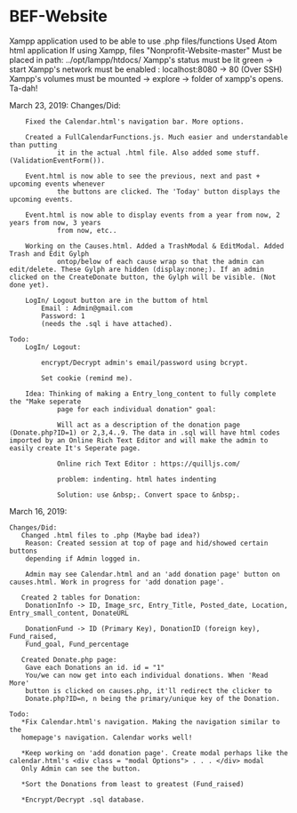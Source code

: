 # BEF-Website

Xampp application used to be able to use .php files/functions
Used Atom html application
If using Xampp, files "Nonprofit-Website-master"
Must be placed in path: ../opt/lampp/htdocs/
Xampp's status must be lit green -> start
Xampp's network must be enabled : localhost:8080 -> 80 (Over SSH)
Xampp's volumes must be mounted -> explore -> folder of xampp's opens.
Ta-dah!


March 23, 2019:
	Changes/Did:

		Fixed the Calendar.html's navigation bar. More options.

		Created a FullCalendarFunctions.js. Much easier and understandable than putting
				it in the actual .html file. Also added some stuff. (ValidationEventForm()).

		Event.html is now able to see the previous, next and past + upcoming events whenever
				the buttons are clicked. The 'Today' button displays the upcoming events.

		Event.html is now able to display events from a year from now, 2 years from now, 3 years
				from now, etc..

		Working on the Causes.html. Added a TrashModal & EditModal. Added Trash and Edit Gylph
				ontop/below of each cause wrap so that the admin can edit/delete. These Gylph are hidden (display:none;). If an admin clicked on the CreateDonate button, the Gylph will be visible. (Not done yet).

		LogIn/ Logout button are in the buttom of html
			Email : Admin@gmail.com
			Password: 1
			(needs the .sql i have attached).

	Todo:
		LogIn/ Logout:

			encrypt/Decrypt admin's email/password using bcrypt.

			Set cookie (remind me).

		Idea: Thinking of making a Entry_long_content to fully complete the "Make seperate
				page for each individual donation" goal:

				Will act as a description of the donation page (Donate.php?ID=1) or 2,3,4..9. The data in .sql will have html codes imported by an Online Rich Text Editor and will make the admin to easily create It's Seperate page.

				Online rich Text Editor : https://quilljs.com/

				problem: indenting. html hates indenting

				Solution: use &nbsp;. Convert space to &nbsp;.


March 16, 2019:

	Changes/Did:
	   Changed .html files to .php (Maybe bad idea?)
		Reason: Created session at top of page and hid/showed certain buttons
		depending if Admin logged in.

		Admin may see Calendar.html and an 'add donation page' button on 			causes.html. Work in progress for 'add donation page'.

	   Created 2 tables for Donation:
		DonationInfo -> ID, Image_src, Entry_Title, Posted_date, Location, 			Entry_small_content, DonateURL

		DonationFund -> ID (Primary Key), DonationID (foreign key), Fund_raised,
		Fund_goal, Fund_percentage

	   Created Donate.php page:
		Gave each Donations an id. id = "1"
		You/we can now get into each individual donations. When 'Read More'
		button is clicked on causes.php, it'll redirect the clicker to
		Donate.php?ID=n, n being the primary/unique key of the Donation.

	Todo:
	   *Fix Calendar.html's navigation. Making the navigation similar to the
	   homepage's navigation. Calendar works well!

	   *Keep working on 'add donation page'. Create modal perhaps like the    		   calendar.html's <div class = "modal Options"> . . . </div> modal
	   Only Admin can see the button.

	   *Sort the Donations from least to greatest (Fund_raised)

	   *Encrypt/Decrypt .sql database.
